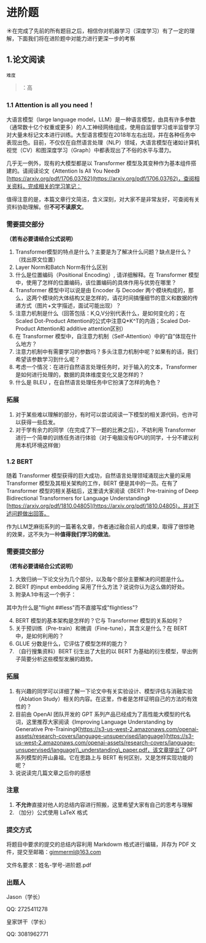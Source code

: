 # 进阶题

☀️在完成了先前的所有题目之后，相信你对机器学习（深度学习）有了一定的理解，下面我们将在进阶题中对能力进行更深一步的考察

## 1.论文阅读

```Plain Text
难度
```

> ：高

### 1.1 Attention is all you need！

大语言模型（large language model，LLM）是一种语言模型，由具有许多参数（通常数十亿个权重或更多）的人工神经网络组成，使用自监督学习或半监督学习对大量未标记文本进行训练。大型语言模型在2018年左右出现，并在各种任务中表现出色。目前，不仅仅在自然语言处理（NLP）领域，大语言模型在诸如计算机视觉（CV）和图深度学习（Graph）中都表现出了不俗的水平与潜力。

几乎无一例外，现有的大模型都是以 Transformer 模型及其变种作为基本组件搭建的。请阅读论文《Attention Is All You Need》[https://arxiv.org/pdf/1706.03762](https://arxiv.org/pdf/1706.03762)，查阅相关资料，完成相关的学习笔记：

值得注意的是，本篇文章行文简洁，含义深刻，对大家不是非常友好，可查阅有关资料协助理解。但**不可不读原文**。

### 需要提交部分

**（若有必要请结合公式说明）**

1. Transformer模型的特点是什么？主要是为了解决什么问题？缺点是什么？（找出原文位置）
2. Layer Norm和Batch Norm有什么区别
3. 什么是位置编码（Positional Encoding）, 请详细解释。在 Transformer 模型中，使用了怎样的位置编码，该位置编码的具体作用与优势在哪里？
4. Transformer 模型中可以说是由 Encoder 与 Decoder 两个模块构成的，那么，这两个模块的大体结构又是怎样的，请花时间搞懂细节的意义和数据的传递方式（图片+文字描述，面试可能出现）？
5. 注意力机制是什么（回答包括：K,Q,V分别代表什么，是如何变化的；在Scaled Dot-Product Attention的公式中注意Q\*K^T的内涵；Scaled Dot-Product Attention和 additive attention区别）
6. 在 Transformer 模型中，自注意力机制（Self-Attention）中的“自”体现在什么地方？
7. 注意力机制中有需要学习的参数吗？多头注意力机制中呢？如果有的话，我们希望该参数学习到什么呢？
8. 考虑一个情况：在进行自然语言处理任务时，对于输入的文本，Transformer 是如何进行处理的，数据的具体维度变化又是怎样的？
9. 什么是 BLEU ，在自然语言处理任务中它扮演了怎样的角色？

### 拓展

1. 对于某些难以理解的部分，有时可以尝试阅读一下模型的相关源代码，也许可以获得一些启发。
2. 对于学有余力的同学（在完成了下一题的比赛之后），不妨利用 Transformer 进行一个简单的训练任务进行体验（对于电脑没有GPU的同学，十分不建议利用本机环境这样做）

### 1.2 BERT

随着 Transformer 模型获得的巨大成功，自然语言处理领域涌现出大量的采用 Transformer 模型及其相关架构的工作，BERT 便是其中的一员。在有了 Transformer 模型的相关基础后，这里请大家阅读《BERT: Pre-training of Deep Bidirectional Transformers for Language Understanding》[https://arxiv.org/pdf/1810.04805](https://arxiv.org/pdf/1810.04805)，并对下述问题做出回答。

作为LLM芝麻街系列的一篇著名文章，作者通过融合前人的成果，取得了很惊艳的效果，这不失为一种**值得我们学习的做法**。

### 需要提交部分

**（若有必要请结合公式说明）**

1. 大致归纳一下论文分为几个部分，以及每个部分主要解决的问题是什么。
2. BERT 的input embedding 采用了什么方法？说说你认为这么做的好处。
3. 附录A.1中有这一个例子：

其中为什么是"flight ##less"而不直接写成"flightless"?

4. BERT 模型的基本架构是怎样的？它与 Transformer 模型的关系如何？
5. 关于预训练（Pre-train）和微调（Fine-tune），其含义是什么？在 BERT 中，是如何利用的？
6. GLUE 分数是什么，它评估了模型怎样的能力？
7. （自行搜集资料）BERT 衍生出了大批的以 BERT 为基础的衍生模型，举出例子简要分析这些模型发展的趋势。

### 拓展

1. 有兴趣的同学可以详细了解一下论文中有关实验设计、模型评估与消融实验（Ablation Study）相关的内容。在这里，作者是怎样证明自己的方法的有效性的？
2. 目前由 OpenAI 团队开发的 GPT 系列产品已经成为了高性能大模型的代名词，这里推荐大家阅读《Improving Language Understanding by Generative Pre-Training》[https://s3-us-west-2.amazonaws.com/openai-assets/research-covers/language-unsupervised/language](https://s3-us-west-2.amazonaws.com/openai-assets/research-covers/language-unsupervised/language)\_understanding\_paper.pdf，该文章提出了 GPT 系列模型的开山鼻祖。它在思路上与 BERT 有何区别，又是怎样实现功能的呢？
3. 说说读完几篇文章之后你的感想

### 注意

1. **不允许**直接对他人的总结内容进行照搬，这里希望大家有自己的思考与理解
2. （加分）公式使用 LaTeX 格式

### 提交方式

将题目中要求的提交的总结内容利用 Markdowm 格式进行编辑，并存为 PDF 文件，提交至邮箱：[gimmerml@163.com](mailto:gimmerml@163.com)

文件名要求：姓名-学号-进阶题.pdf

### 出题人

Jason（学长）

QQ: 2725411278

皇家饼干（学长）

QQ: 3081962771